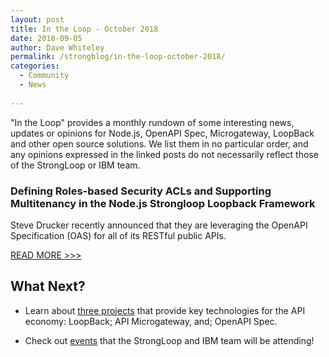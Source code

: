 ```yaml
---
layout: post
title: In the Loop - October 2018
date: 2018-09-05
author: Dave Whiteley
permalink: /strongblog/in-the-loop-october-2018/
categories:
  - Community
  - News
  
---
```


"In the Loop" provides a monthly rundown of some interesting news, updates or opinions for Node.js, OpenAPI Spec, Microgateway, LoopBack and other open source solutions. We list them in no particular order, and any opinions expressed in the linked posts do not necessarily reflect those of the StrongLoop or IBM team.
<!--more-->

### Defining Roles-based Security ACLs and Supporting Multitenancy in the Node.js Strongloop Loopback Framework

Steve Drucker recently announced that they are leveraging the OpenAPI Specification (OAS) for all of its RESTful public APIs.

[READ MORE >>>](https://druckit.wordpress.com/2018/09/12/defining-roles-based-security-acls-and-supporting-multitenancy-in-the-node-js-strongloop-loopback-framework/)


## What Next?

* Learn about [three projects](https://strongloop.com/projects/) that provide key technologies for the API economy: LoopBack; API Microgateway, and; OpenAPI Spec. 

* Check out [events](https://strongloop.com/events/) that the StrongLoop and IBM team will be attending!
